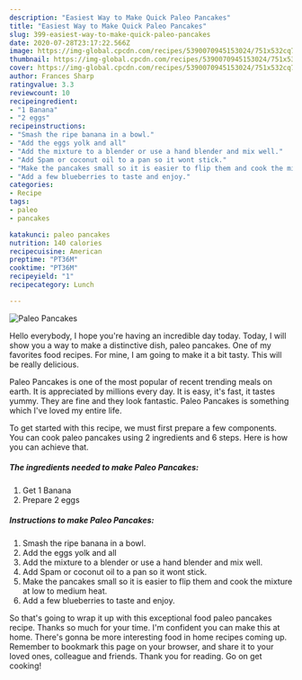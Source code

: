 ```yaml
---
description: "Easiest Way to Make Quick Paleo Pancakes"
title: "Easiest Way to Make Quick Paleo Pancakes"
slug: 399-easiest-way-to-make-quick-paleo-pancakes
date: 2020-07-28T23:17:22.566Z
image: https://img-global.cpcdn.com/recipes/5390070945153024/751x532cq70/paleo-pancakes-recipe-main-photo.jpg
thumbnail: https://img-global.cpcdn.com/recipes/5390070945153024/751x532cq70/paleo-pancakes-recipe-main-photo.jpg
cover: https://img-global.cpcdn.com/recipes/5390070945153024/751x532cq70/paleo-pancakes-recipe-main-photo.jpg
author: Frances Sharp
ratingvalue: 3.3
reviewcount: 10
recipeingredient:
- "1 Banana"
- "2 eggs"
recipeinstructions:
- "Smash the ripe banana in a bowl."
- "Add the eggs yolk and all"
- "Add the mixture to a blender or use a hand blender and mix well."
- "Add Spam or coconut oil to a pan so it wont stick."
- "Make the pancakes small so it is easier to flip them and cook the mixture at low to medium heat."
- "Add a few blueberries to taste and enjoy."
categories:
- Recipe
tags:
- paleo
- pancakes

katakunci: paleo pancakes 
nutrition: 140 calories
recipecuisine: American
preptime: "PT36M"
cooktime: "PT36M"
recipeyield: "1"
recipecategory: Lunch

---
```



![Paleo Pancakes](https://img-global.cpcdn.com/recipes/5390070945153024/751x532cq70/paleo-pancakes-recipe-main-photo.jpg)

Hello everybody, I hope you're having an incredible day today. Today, I will show you a way to make a distinctive dish, paleo pancakes. One of my favorites food recipes. For mine, I am going to make it a bit tasty. This will be really delicious.



Paleo Pancakes is one of the most popular of recent trending meals on earth. It is appreciated by millions every day. It is easy, it's fast, it tastes yummy. They are fine and they look fantastic. Paleo Pancakes is something which I've loved my entire life.


To get started with this recipe, we must first prepare a few components. You can cook paleo pancakes using 2 ingredients and 6 steps. Here is how you can achieve that.

##### The ingredients needed to make Paleo Pancakes:

1. Get 1 Banana
1. Prepare 2 eggs




##### Instructions to make Paleo Pancakes:

1. Smash the ripe banana in a bowl.
1. Add the eggs yolk and all
1. Add the mixture to a blender or use a hand blender and mix well.
1. Add Spam or coconut oil to a pan so it wont stick.
1. Make the pancakes small so it is easier to flip them and cook the mixture at low to medium heat.
1. Add a few blueberries to taste and enjoy.




So that's going to wrap it up with this exceptional food paleo pancakes recipe. Thanks so much for your time. I'm confident you can make this at home. There's gonna be more interesting food in home recipes coming up. Remember to bookmark this page on your browser, and share it to your loved ones, colleague and friends. Thank you for reading. Go on get cooking!
